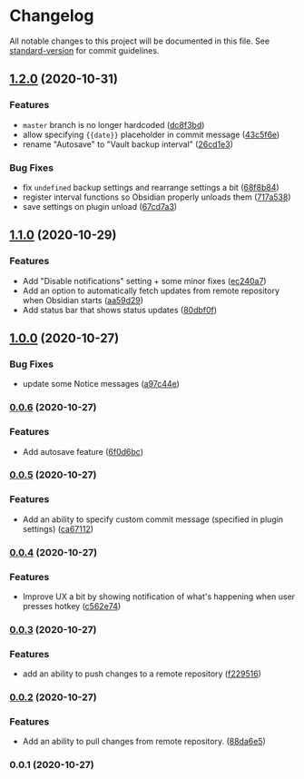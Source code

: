 # Changelog

All notable changes to this project will be documented in this file. See [standard-version](https://github.com/conventional-changelog/standard-version) for commit guidelines.

## [1.2.0](https://github.com/denolehov/obsidian-git/compare/v1.1.0...v1.2.0) (2020-10-31)


### Features

* `master` branch is no longer hardcoded ([dc8f3bd](https://github.com/denolehov/obsidian-git/commit/dc8f3bda9751a358fdd64771eec0c6b25bb07f6d))
* allow specifying `{{date}}` placeholder in commit message ([43c5f6e](https://github.com/denolehov/obsidian-git/commit/43c5f6e509d1284411ff26332b7820710fd51c2f))
* rename "Autosave" to "Vault backup interval" ([26cd1e3](https://github.com/denolehov/obsidian-git/commit/26cd1e371ad5b7076ac1da7575983ba4f6791713))


### Bug Fixes

* fix `undefined` backup settings and rearrange settings a bit ([68f8b84](https://github.com/denolehov/obsidian-git/commit/68f8b8438c9aba3c314ee2baa857bfd1efd587d2))
* register interval functions so Obsidian properly unloads them ([717a538](https://github.com/denolehov/obsidian-git/commit/717a53811ef55907ca804ead83d7db6a4747199f))
* save settings on plugin unload ([67cd7a3](https://github.com/denolehov/obsidian-git/commit/67cd7a3f9303505b86b6399694bf1d8e4c8bff4e))

## [1.1.0](https://github.com/denolehov/obsidian-git/compare/v1.0.0...v1.1.0) (2020-10-29)


### Features

* Add "Disable notifications" setting + some minor fixes ([ec240a7](https://github.com/denolehov/obsidian-git/commit/ec240a7122656e551b93a79ad5af9b7be138b2ec))
* Add an option to automatically fetch updates from remote repository when Obsidian starts ([aa59d29](https://github.com/denolehov/obsidian-git/commit/aa59d29fb23ac5b42d8c6a644fdc413a04931966))
* Add status bar that shows status updates ([80dbf0f](https://github.com/denolehov/obsidian-git/commit/80dbf0f647fe27237bd86174feebe7987a90be63))

## [1.0.0](https://github.com/denolehov/obsidian-git/compare/v0.0.6...v1.0.0) (2020-10-27)


### Bug Fixes

* update some Notice messages ([a97c44e](https://github.com/denolehov/obsidian-git/commit/a97c44e2f5a1581e5bb8ea432deca108df8c7fde))

### [0.0.6](https://github.com/denolehov/obsidian-git/compare/v0.0.5...v0.0.6) (2020-10-27)


### Features

* Add autosave feature ([6f0d6bc](https://github.com/denolehov/obsidian-git/commit/6f0d6bc0b8b84fe6e14fcf1c85e6a6213c9da578))

### [0.0.5](https://github.com/denolehov/obsidian-git/compare/v0.0.4...v0.0.5) (2020-10-27)


### Features

* Add an ability to specify custom commit message (specified in plugin settings) ([ca67112](https://github.com/denolehov/obsidian-git/commit/ca671124c5b2dc5127b76f48ab94e63d1e2b3626))

### [0.0.4](https://github.com/denolehov/obsidian-git/compare/v0.0.3...v0.0.4) (2020-10-27)


### Features

* Improve UX a bit by showing notification of what's happening when user presses hotkey ([c562e74](https://github.com/denolehov/obsidian-git/commit/c562e746d7538923a378104d0204dad1f3f2aa61))

### [0.0.3](https://github.com/denolehov/obsidian-git/compare/v0.0.2...v0.0.3) (2020-10-27)


### Features

* add an ability to push changes to a remote repository ([f229516](https://github.com/denolehov/obsidian-git/commit/f2295165fbd77dd9ed6e4cdd2f6d085b3ee78bfe))

### [0.0.2](https://github.com/denolehov/obsidian-git/compare/v0.0.1...v0.0.2) (2020-10-27)


### Features

* Add an ability to pull changes from remote repository. ([88da6e5](https://github.com/denolehov/obsidian-git/commit/88da6e5bc01ef5066ab994e69640e0e101ed6b8f))

### 0.0.1 (2020-10-27)
